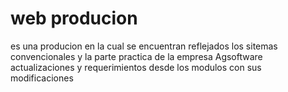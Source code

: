 # web producion
es una producion en la cual se encuentran reflejados los sitemas convencionales y la parte practica de la empresa Agsoftware actualizaciones y requerimientos desde los modulos con sus modificaciones
